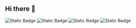 ## Hi there 👋

<img alt="Static Badge" src="https://img.shields.io/badge/Python-programmer-blue?style=flat&logo=python"> <img alt="Static Badge" src="https://img.shields.io/badge/Ansible-user-green?style=flat&logo=ansible"> <img alt="Static Badge" src="https://img.shields.io/badge/grafana-admin-orange?style=flat&logo=grafana"> <img alt="Static Badge" src="https://img.shields.io/badge/zabbix-admin-red?style=flat&logo=zabbix">




